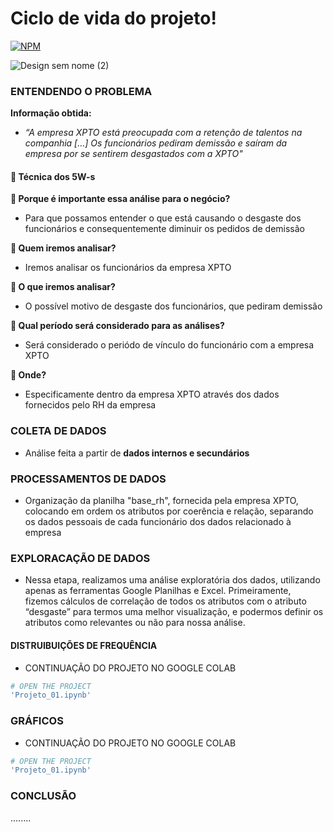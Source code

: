 # Ciclo de vida do projeto!

[![NPM](https://img.shields.io/npm/l/react)](https://github.com/GaabrielCoosta/Changelle_HandTalk/blob/main/LICENSE)

![Design sem nome (2)](https://github.com/GaabrielCoosta/SoulCode/assets/108695592/e93df3c2-3724-40d9-840c-451c683d9229)

### ENTENDENDO O PROBLEMA
**Informação obtida:**
- *“A empresa XPTO está preocupada com a retenção de talentos na companhia [...] Os funcionários pediram demissão e saíram da empresa por se sentirem desgastados com a XPTO"*

#### 💎 Técnica dos 5W-s

**📌 Porque é importante essa análise para o negócio?**

- Para que possamos entender o que está causando o desgaste dos funcionários e consequentemente diminuir os pedidos de demissão

**📌 Quem iremos analisar?**

- Iremos analisar os funcionários da empresa XPTO

**📌 O que iremos analisar?**

- O possível motivo de desgaste dos funcionários, que pediram demissão

**📌 Qual período será considerado para as análises?**

- Será considerado o periódo de vínculo do funcionário com a empresa XPTO

**📌 Onde?**

- Especificamente dentro da empresa XPTO através dos dados fornecidos pelo RH da empresa

### COLETA DE DADOS 

- Análise feita a partir de **dados internos e secundários**

### PROCESSAMENTOS DE DADOS

- Organização da planilha "base_rh", fornecida pela empresa XPTO, colocando em ordem os atributos por coerência e relação, separando os dados pessoais de cada funcionário dos dados relacionado à empresa

### EXPLORACAÇÃO DE DADOS 

- Nessa etapa, realizamos uma análise exploratória dos dados, utilizando apenas as ferramentas Google Planilhas e Excel. 
Primeiramente, fizemos cálculos de correlação de todos os atributos com o atributo “desgaste” para termos uma melhor visualização,
e podermos definir os atributos como relevantes ou não para nossa análise. 
  
#### DISTRUIBUIÇÕES DE FREQUÊNCIA

  - CONTINUAÇÃO DO PROJETO NO GOOGLE COLAB
  ```bash
# OPEN THE PROJECT
'Projeto_01.ipynb'
```


### GRÁFICOS

  - CONTINUAÇÃO DO PROJETO NO GOOGLE COLAB
  ```bash
# OPEN THE PROJECT
'Projeto_01.ipynb'
```

### CONCLUSÃO
........
